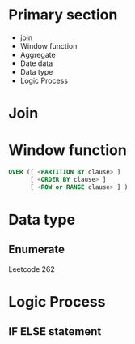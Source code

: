 # Primary section
- join
- Window function
- Aggregate
- Date data 
- Data type
- Logic Process
# Join
# Window function

```sql
OVER ([ <PARTITION BY clause> ] 
	  [ <ORDER BY clause> ] 
	  [ <ROW or RANGE clause> ] )
```

# Data type
## Enumerate
Leetcode 262
# Logic Process
## IF ELSE statement

<!--stackedit_data:
eyJoaXN0b3J5IjpbLTE5NTk1NDA3MDldfQ==
-->
